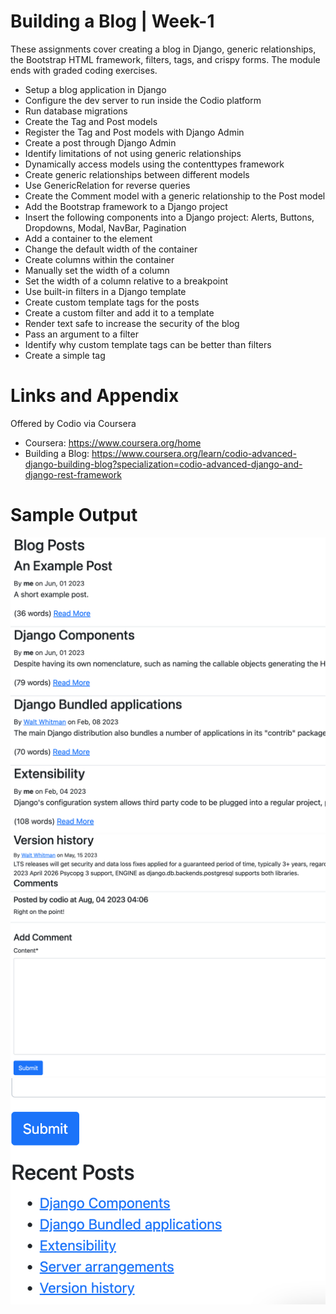 # Building a Blog | Week-1

These assignments cover creating a blog in Django, generic relationships, the Bootstrap HTML framework, filters, tags, and crispy forms. The module ends with graded coding exercises.

* Setup a blog application in Django
* Configure the dev server to run inside the Codio platform
* Run database migrations
* Create the Tag and Post models
* Register the Tag and Post models with Django Admin
* Create a post through Django Admin
* Identify limitations of not using generic relationships
* Dynamically access models using the contenttypes framework
* Create generic relationships between different models
* Use GenericRelation for reverse queries
* Create the Comment model with a generic relationship to the Post model
* Add the Bootstrap framework to a Django project
* Insert the following components into a Django project: Alerts, Buttons, Dropdowns, Modal, NavBar, Pagination
* Add a container to the <body> element
* Change the default width of the container
* Create columns within the container
* Manually set the width of a column
* Set the width of a column relative to a breakpoint
* Use built-in filters in a Django template
* Create custom template tags for the posts
* Create a custom filter and add it to a template
* Render text safe to increase the security of the blog
* Pass an argument to a filter
* Identify why custom template tags can be better than filters
* Create a simple tag

Links and Appendix
========================================================
Offered by Codio via Coursera

- Coursera: https://www.coursera.org/home
- Building a Blog: https://www.coursera.org/learn/codio-advanced-django-building-blog?specialization=codio-advanced-django-and-django-rest-framework


Sample Output
========================================================

![Sample output Week-1 1](https://github.com/nihathalici/Mastering-Django-and-Django-Rest-Framework-Specialization/blob/main/CRSE-01-Building-a-Blog/Week-1/Sample-Screenshots/CRSE-01-Building-a-Blog-Sample-Screenshots-1.png)
![Sample output Week-1 2](https://github.com/nihathalici/Mastering-Django-and-Django-Rest-Framework-Specialization/blob/main/CRSE-01-Building-a-Blog/Week-1/Sample-Screenshots/CRSE-01-Building-a-Blog-Sample-Screenshots-2.png)
![Sample output Week-1 3](https://github.com/nihathalici/Mastering-Django-and-Django-Rest-Framework-Specialization/blob/main/CRSE-01-Building-a-Blog/Week-1/Sample-Screenshots/CRSE-01-Building-a-Blog-Sample-Screenshots-3.png)
